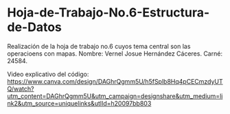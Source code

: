 # Hoja-de-Trabajo-No.6-Estructura-de-Datos
Realización de la hoja de trabajo no.6 cuyos tema central son las operacioens con mapas. 
Nombre: Vernel Josue Hernández Cáceres.
Carné: 24584.


Video explicativo del código: https://www.canva.com/design/DAGhrQgmm5U/h5fSplb8Hq4pCECmzdyUTQ/watch?utm_content=DAGhrQgmm5U&utm_campaign=designshare&utm_medium=link2&utm_source=uniquelinks&utlId=h20097bb803
